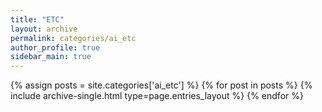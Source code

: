 ```yaml
---
title: "ETC"
layout: archive
permalink: categories/ai_etc
author_profile: true
sidebar_main: true
---
```



{% assign posts = site.categories['ai_etc'] %}
{% for post in posts %} {% include archive-single.html type=page.entries_layout %} {% endfor %}